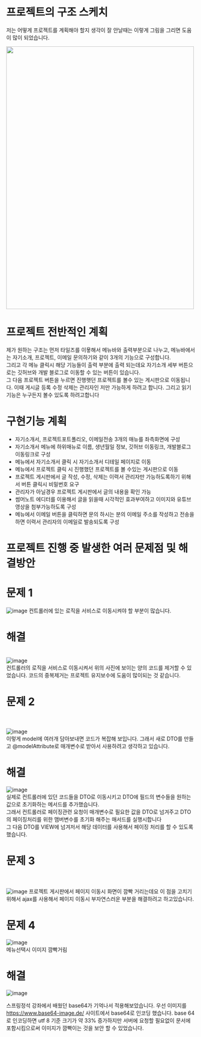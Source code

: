 # 프로젝트의 구조 스케치
저는 어떻게 프로젝트를 계획해야 할지 생각이 잘 안날때는 이렇게 그림을 그리면 도움이 많이 되었습니다. 

<img src="https://user-images.githubusercontent.com/87956011/148166631-c2522014-c1ff-452c-abec-8b820d64f32d.jpg" style="width:500px; height:700px"/>

# 프로젝트 전반적인 계획
제가 원하는 구조는 먼저 타일즈를 이욯해서 메뉴바와 출력부분으로 나누고, 메뉴바에서는 자기소개, 프로젝트, 이메일 문의하기와 같이 3개의 기능으로 구성합니다.<br/> 그리고
각 메뉴 클릭시 해당 기능들이 출력 부분에 출력 되는데요 자기소개 세부 버튼으로는 깃허브와 개발 블로그로 이동할 수 있는 버튼이 있습니다. <br/>그 다음 프로젝트 버튼을 누르면
진행햇던 프로젝트를 볼수 있는 게시판으로 이동됩니다. 이때 게시글 등록 수정 삭제는 관리자인 저만 가능하게 하려고 합니다. 그리고 읽기 기능은 누구든지 볼수 있도록 하려고합니다

# 구현기능 계획
- 자기소개서, 프로젝트포트폴리오, 이메일전송 3개의 매뉴를 좌측화면에 구성
- 자기소개서 메뉴에 하위매뉴로 이름, 생년월일 정보, 깃허브 이동링크, 개발블로그 이동링크로 구성
- 메뉴에서 자기소개서 클릭 시 자기소개서 디테일 페이지로 이동
- 메뉴에서 프로젝트 클릭 시 진행했던 프로젝트를 볼 수있는 게시판으로 이동
- 프로젝트 게시판에서 글 작성, 수정, 삭제는 이력서 관리자만 가능하도록하기 위해서 버튼 클릭시 비밀번호 요구
- 관리자가 아닐경우 프로젝트 게시판에서 글의 내용을 확인 가능
- 썸머노트 에디터를 이용해서 글을 읽을때 시각적인 효과부여하고 이미지와 유튜브 영상을 첨부가능하도록 구성
- 메뉴에서 이메일 버튼을 클릭하면 문의 하시는 분의 이메일 주소를 작성하고 전송을 하면 이력서 관리자의 이메일로 발송되도록 구성

# 프로젝트 진행 중 발생한 여러 문제점 및 해결방안
# 문제 1
![image](https://user-images.githubusercontent.com/87956011/148191604-7774affc-db99-4363-a457-70b0f13d48de.png)
컨트롤러에 있는 로직을 서비스로 이동시켜야 할 부분이 많습니다.<br/>
# 해결
<br/>![image](https://user-images.githubusercontent.com/87956011/148196512-bb9deb44-3b03-4eb2-bf19-11c29967062f.png)<br/>
컨트롤러의 로직을 서비스로 이동시켜서 위의 사진에 보이는 양의 코드를 제거할 수 있었습니다. 코드의 중복제거는 프로젝트 유지보수에 도움이 많이되는 것 같습니다.

# 문제 2
<br/><br/>![image](https://user-images.githubusercontent.com/87956011/148191760-07aec21a-e2ae-472e-a58f-3f4712b555fd.png)<br/>
이렇게 model에 여러개 담아보내면 코드가 복잡해 보입니다. 그래서 새로 DTO를 만들고 @modelAttribute로 매개변수로 받아서 사용하려고 생각하고 있습니다.<br/>
# 해결
![image](https://user-images.githubusercontent.com/87956011/148372234-e4ed8b92-496f-49eb-86c8-5494e8eec609.png)<br/>
실제로 컨트롤러에 있던 코드들을 DTO로 이동시키고 DTO에 필드의 변수들을 원하는 값으로 초기화하는 메서드를 추가했습니다. 
<br/>그래서 컨트롤러로 페이징관련 요청이 매개변수로 필요한 값을 DTO로 넘겨주고 DTO의 페이징처리를 위한 맴버변수를 초기화 해주는 매서드를 실행시합니다<br/>
그 다음 DTO를 VIEW에 넘겨저서 해당 데이터를 사용해서 페이징 처리를 할 수 있도록 했습니다. 

# 문제 3
<br/><br/>![image](https://user-images.githubusercontent.com/87956011/148192358-51f66404-7c07-4095-9561-3bac9a4126a2.png)
프로젝트 게시판에서 페이지 이동시 화면이 깜빡 거리는데요 이 점을 고치기 위해서 ajax를 사용해서 페이지 이동시 부자연스러운 부분을 해결하려고 하고있습니다.

# 문제 4
![image](https://user-images.githubusercontent.com/87956011/148475025-4c7df03b-8fc3-40d0-8514-c0831dbbbd97.png)<br/>
메뉴선택시 이미지 깜빡거림 


# 해결
![image](https://user-images.githubusercontent.com/87956011/148475095-ebf9ef5b-4f91-41b4-8d22-6bbdcc37a506.png)<br/>

스프링정석 강좌에서 배웠던 base64가 기억나서 적용해보았습니다.
우선 이미지를 https://www.base64-image.de/ 사이트에서 base64로 인코딩 했습니다. base 64로 인코딩하면 utf 8 기준 크기가 약 33% 
증가하지만 서버에 요청할 필요없이 문서에 포함시킴으로써 이미지가 깜빡이는 것을 보안 할 수 있었습니다.
